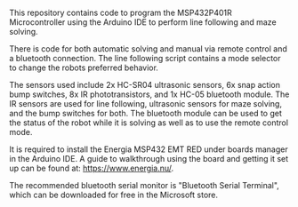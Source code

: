 <br /> 
This repository contains code to program the MSP432P401R Microcontroller using the Arduino IDE to perform line following and maze solving.
<br /> 

There is code for both automatic solving and manual via remote control and a bluetooth connection. The line following script contains a mode selector to change the robots preferred behavior.
<br /> 

The sensors used include 2x HC-SR04 ultrasonic sensors, 6x snap action bump switches, 8x IR phototransistors, and 1x HC-05 bluetooth module. The IR sensors are used for line following, ultrasonic sensors for maze solving, and the bump switches for both. The bluetooth module can be used to get the status of the robot while it is solving as well as to use the remote control mode.
<br /> 

It is required to install the Energia MSP432 EMT RED under boards manager in the Arduino IDE. A guide to walkthrough using the board and getting it set up can be found at: https://www.energia.nu/.
<br /> 

The recommended bluetooth serial monitor is "Bluetooth Serial Terminal", which can be downloaded for free in the Microsoft store.
